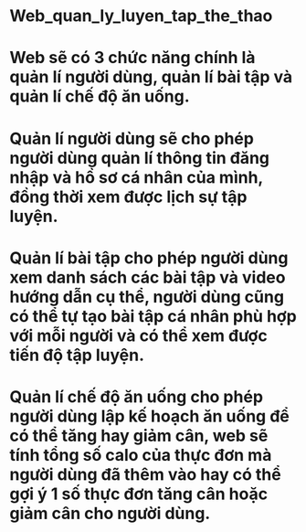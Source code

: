 # Web_quan_ly_luyen_tap_the_thao

# Web sẽ có 3 chức năng chính là quản lí người dùng, quản lí bài tập và quản lí chế độ ăn uống.
# Quản lí người dùng sẽ cho phép người dùng quản lí thông tin đăng nhập và hồ sơ cá nhân của mình, đồng thời xem được lịch sự tập luyện.
# Quản lí bài tập cho phép người dùng xem danh sách các bài tập và video hướng dẫn cụ thể, người dùng cũng có thể tự tạo bài tập cá nhân phù hợp với mỗi người và có thể xem được tiến độ tập luyện.
# Quản lí chế độ ăn uống cho phép người dùng lập kế hoạch ăn uống để có thể tăng hay giảm cân, web sẽ tính tổng số calo của thực đơn mà người dùng đã thêm vào hay có thể gợi ý 1 số thực đơn tăng cân hoặc giảm cân cho người dùng.
